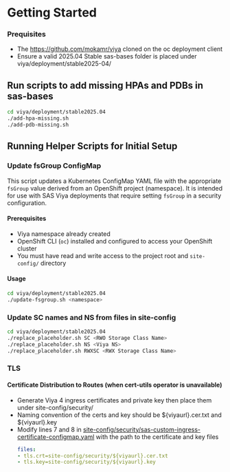 # Getting Started
### Prequisites
- The https://github.com/mokamr/viya cloned on the oc deployment client 
- Ensure a valid 2025.04 Stable sas-bases folder is placed under viya/deployment/stable2025-04/
## Run scripts to add missing HPAs and PDBs in sas-bases
```bash
cd viya/deployment/stable2025.04
./add-hpa-missing.sh
./add-pdb-missing.sh
```
## Running Helper Scripts for Initial Setup

### Update fsGroup ConfigMap

This script updates a Kubernetes ConfigMap YAML file with the appropriate `fsGroup` value derived from an OpenShift project (namespace). It is intended for use with SAS Viya deployments that require setting `fsGroup` in a security configuration.

#### Prerequisites

- Viya namespace already created
- OpenShift CLI (`oc`) installed and configured to access your OpenShift cluster
- You must have read and write access to the project root and `site-config/` directory

#### Usage

```bash
cd viya/deployment/stable2025.04
./update-fsgroup.sh <namespace>
```

### Update SC names and NS from files in site-config
```bash
cd viya/deployment/stable2025.04
./replace_placeholder.sh SC <RWO Storage Class Name>
./replace_placeholder.sh NS <Viya NS>
./replace_placeholder.sh RWXSC <RWX Storage Class Name>
```
### TLS
#### Certificate Distribution to Routes (when cert-utils operator is unavailable)
- Generate Viya 4 ingress certificates and private key then place them under site-config/security/
- Naming convention of the certs and key should be ${viyaurl}.cer.txt and ${viyaurl}.key
- Modify lines 7 and 8 in [site-config/security/sas-custom-ingress-certificate-configmap.yaml](https://github.com/mokamr/viya/blob/main/deployment/stable2025-04/site-config/security/sas-custom-ingress-certificate-configmap.yaml) with the path to the certificate and key files
  ```yaml
  files:
  - tls.crt=site-config/security/${viyaurl}.cer.txt
  - tls.key=site-config/security/${viyaurl}.key
```
